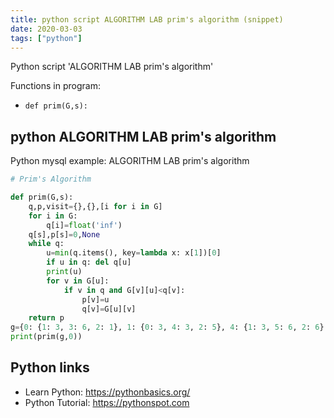 ```yaml
---
title: python script ALGORITHM LAB prim's algorithm (snippet)
date: 2020-03-03
tags: ["python"]
---
```

Python script 'ALGORITHM LAB prim's algorithm'

Functions in program: 
* `def prim(G,s):`

## python ALGORITHM LAB prim's algorithm

Python mysql example: ALGORITHM LAB prim's algorithm

```python
# Prim's Algorithm

def prim(G,s):
    q,p,visit={},{},[i for i in G]
    for i in G:
        q[i]=float('inf')
    q[s],p[s]=0,None
    while q:
        u=min(q.items(), key=lambda x: x[1])[0]
        if u in q: del q[u]
        print(u)
        for v in G[u]:
            if v in q and G[v][u]<q[v]:
                p[v]=u
                q[v]=G[u][v]
    return p
g={0: {1: 3, 3: 6, 2: 1}, 1: {0: 3, 4: 3, 2: 5}, 4: {1: 3, 5: 6, 2: 6}, 5: {4: 6, 3: 2, 2: 4}, 3: {5: 2, 0: 6, 2: 5}, 2: {0: 1, 1: 5, 4: 6, 5: 4, 3: 5}}
print(prim(g,0))


```

## Python links

- Learn Python: https://pythonbasics.org/
- Python Tutorial: https://pythonspot.com
